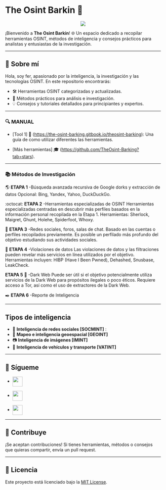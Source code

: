 

<!---
TheOsint-Barking/TheOsint-Barking is a ✨ special ✨ repository because its `README.md` (this file) appears on your GitHub profile.
You can click the Preview link to take a look at your changes.
--->
# The Osint Barkin :paw_prints: 

 <p align="center">
    <img src="https://readme-typing-svg.herokuapp.com/?font=Tourney&center=true&color=2CFF00&size=40&width=750&height=80&lines=INTELIGENCIA"/>
</p>

¡Bienvenido a **The Osint Barkin**! 🌐 Un espacio dedicado a recopilar herramientas OSINT, métodos de inteligencia y consejos prácticos para analistas y entusiastas de la investigación.

---

## 🌟 Sobre mí
Hola, soy fer, apasionado por la inteligencia, la investigación y las tecnologías OSINT. En este repositorio encontrarás:
- 🛠️ Herramientas OSINT categorizadas y actualizadas.
- 📖 Métodos prácticos para análisis e investigación.
- 💡 Consejos y tutoriales detallados para principiantes y expertos.

---

### 🔍 MANUAL
- [Tool 1] :notebook_with_decorative_cover: (https://the-osint-barking.gitbook.io/theosint-barking): Una guia de como utilizar diferentes las herramientas.

- [Más herramientas] :mortar_board: (https://github.com/TheOsint-Barking?tab=stars).

---

### 📚 Métodos de Investigación
   :earth_americas: **ETAPA 1** 
-Búsqueda avanzada recursiva de Google dorks y extracción de datos
Opcional: Bing, Yandex, Yahoo, DuckDuckGo.

   :octocat: **ETAPA 2** 
-Herramientas especializadas de OSINT
Herramientas especializadas centradas en descubrir más perfiles basados en la información personal recopilada en la Etapa 1.
Herramientas: Sherlock, Maigret, Ghunt, Holehe, Spiderfoot, Whoxy.

   :eyes: **ETAPA 3** 
-Redes sociales, foros, salas de chat. 
Basado en las cuentas o perfiles recopilados previamente.
Es posible un perfilado más profundo del objetivo estudiando sus actividades sociales.

   :email: **ETAPA 4** 
-Violaciones de datos
Las violaciones de datos y las filtraciones pueden revelar más servicios en línea utilizados por el objetivo.
Herramientas incluyen: HIBP (Have I Been Pwned), Dehashed, Snusbase, LeakCheck.

**ETAPA 5**
   :pill: -Dark Web 
Puede ser útil si el objetivo potencialmente utiliza servicios de la Dark Web para propósitos ilegales o poco éticos.
Requiere acceso a Tor, así como el uso de extractores de la Dark Web.

   :black_nib: **ETAPA 6** 
-Reporte de Inteligencia

---
## Tipos de inteligencia

- :iphone: **Inteligencia de redes sociales [SOCMINT]** :
- :telescope: **Mapeo e inteligencia geoespacial [GEOINT]** 
- :camera: **Inteligencia de imágenes [IMINT]** 
- :car: **Inteligencia de vehículos y transporte [VATINT]** 
---
## 💬 Sígueme
- <a href = 'https://medium.com/@fer11svR'> <img width = '32px' align= 'center' src="https://raw.githubusercontent.com/rahulbanerjee26/githubAboutMeGenerator/main/icons/medium.svg"/></a>

- <a href = 'https://www.linkedin.com/in/fernando11ortega/'> <img width = '32px' align= 'center' src="https://raw.githubusercontent.com/rahulbanerjee26/githubAboutMeGenerator/main/icons/linked-in-alt.svg"/></a>

- <a href = 'https://x.com/fer_svr1'> <img width = '32px' align= 'center' src="https://raw.githubusercontent.com/rahulbanerjee26/githubAboutMeGenerator/main/icons/twitter.svg"/></a> 
---


## 🚀 Contribuye
¡Se aceptan contribuciones! Si tienes herramientas, métodos o consejos que quieras compartir, envía un pull request.

---

## 📜 Licencia
Este proyecto está licenciado bajo la [MIT License](https://opensource.org/licenses/MIT).

